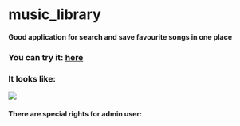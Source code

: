 # music_library


<h4 style="text-color:red">Good application for search and save favourite songs in one place</h4>

<h3>You can try it: <a href="http://188.166.28.39:5000/">here</a></h3>


<h3> </h3>
<h3>It looks like:</h3>
<img src="https://user-images.githubusercontent.com/89095210/191321450-75892d47-2516-4105-91c1-c5ef2397d3c7.png">

<h4>There are special rights for admin user:</h4>
<ing src="https://user-images.githubusercontent.com/89095210/191321946-bb718ba1-450a-4c5b-a31b-7b63f9697985.png">
